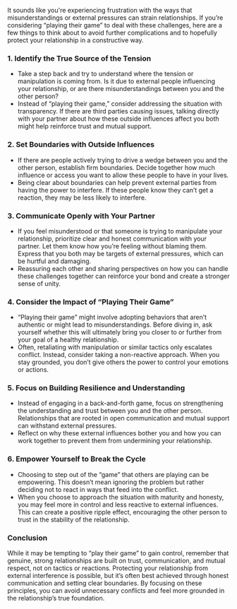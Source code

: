 It sounds like you're experiencing frustration with the ways that misunderstandings or external pressures can strain relationships. If you’re considering “playing their game” to deal with these challenges, here are a few things to think about to avoid further complications and to hopefully protect your relationship in a constructive way.

### 1. **Identify the True Source of the Tension**
   - Take a step back and try to understand where the tension or manipulation is coming from. Is it due to external people influencing your relationship, or are there misunderstandings between you and the other person?
   - Instead of “playing their game,” consider addressing the situation with transparency. If there are third parties causing issues, talking directly with your partner about how these outside influences affect you both might help reinforce trust and mutual support.

### 2. **Set Boundaries with Outside Influences**
   - If there are people actively trying to drive a wedge between you and the other person, establish firm boundaries. Decide together how much influence or access you want to allow these people to have in your lives.
   - Being clear about boundaries can help prevent external parties from having the power to interfere. If these people know they can’t get a reaction, they may be less likely to interfere.

### 3. **Communicate Openly with Your Partner**
   - If you feel misunderstood or that someone is trying to manipulate your relationship, prioritize clear and honest communication with your partner. Let them know how you’re feeling without blaming them. Express that you both may be targets of external pressures, which can be hurtful and damaging.
   - Reassuring each other and sharing perspectives on how you can handle these challenges together can reinforce your bond and create a stronger sense of unity.

### 4. **Consider the Impact of “Playing Their Game”**
   - “Playing their game” might involve adopting behaviors that aren’t authentic or might lead to misunderstandings. Before diving in, ask yourself whether this will ultimately bring you closer to or further from your goal of a healthy relationship.
   - Often, retaliating with manipulation or similar tactics only escalates conflict. Instead, consider taking a non-reactive approach. When you stay grounded, you don’t give others the power to control your emotions or actions.

### 5. **Focus on Building Resilience and Understanding**
   - Instead of engaging in a back-and-forth game, focus on strengthening the understanding and trust between you and the other person. Relationships that are rooted in open communication and mutual support can withstand external pressures.
   - Reflect on why these external influences bother you and how you can work together to prevent them from undermining your relationship.

### 6. **Empower Yourself to Break the Cycle**
   - Choosing to step out of the “game” that others are playing can be empowering. This doesn’t mean ignoring the problem but rather deciding not to react in ways that feed into the conflict.
   - When you choose to approach the situation with maturity and honesty, you may feel more in control and less reactive to external influences. This can create a positive ripple effect, encouraging the other person to trust in the stability of the relationship.

### Conclusion
While it may be tempting to “play their game” to gain control, remember that genuine, strong relationships are built on trust, communication, and mutual respect, not on tactics or reactions. Protecting your relationship from external interference is possible, but it’s often best achieved through honest communication and setting clear boundaries. By focusing on these principles, you can avoid unnecessary conflicts and feel more grounded in the relationship’s true foundation.
